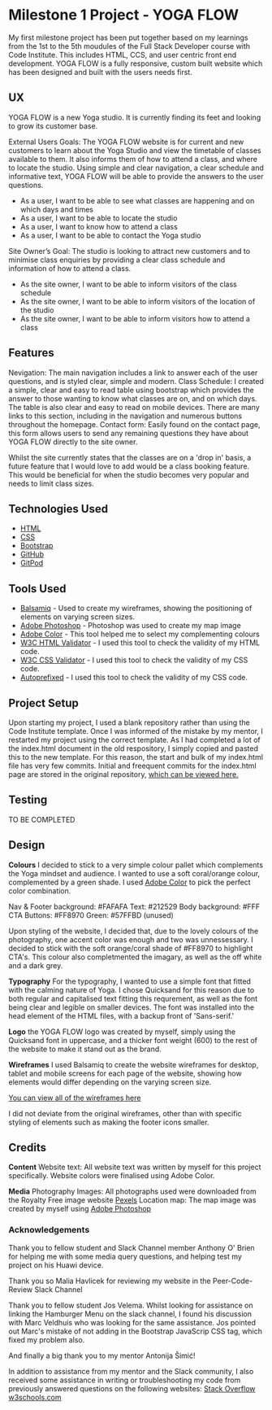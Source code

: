 # Milestone 1 Project - YOGA FLOW

My first milestone project has been put together based on my learnings from the 1st to the 5th moudules of the Full Stack Developer course with Code Institute. This includes HTML, CCS, and user centric front end development.
YOGA FLOW is a fully responsive, custom built website which has been designed and built with the users needs first.

## UX
YOGA FLOW is a new Yoga studio. It is currently finding its feet and looking to grow its customer base.

External Users Goals: The YOGA FLOW website is for current and new customers to learn about the Yoga Studio and view the timetable of classes available to them. It also informs them of how to attend a class, and where to locate the studio.
Using simple and clear navigation, a clear schedule and informative text, YOGA FLOW will be able to provide the answers to the user questions.

* As a user, I want to be able to see what classes are happening and on which days and times
* As a user, I want to be able to locate the studio
* As a user, I want to know how to attend a class
* As a user, I want to be able to contact the Yoga studio

Site Owner’s Goal: The studio is looking to attract new customers and to minimise class enquiries by providing a clear class schedule and information of how to attend a class.
* As the site owner, I want to be able to inform visitors of the class schedule
* As the site owner, I want to be able to inform visitors of the location of the studio
* As the site owner, I want to be able to inform visitors how to attend a class


## Features
Nevigation: The main navigation includes a link to answer each of the user questions, and is styled clear, simple and modern.
Class Schedule: I created a simple, clear and easy to read table using bootstrap which provides the answer to those wanting to know what classes are on, and on which days. The table is also clear and easy to read on mobile devices. There are many links to this section, including in the navigation and numerous buttons throughout the homepage.
Contact form: Easily found on the contact page, this form allows users to send any remaining questions they have about YOGA FLOW directly to the site owner.

Whilst the site currently states that the classes are on a 'drop in' basis, a future feature that I would love to add would be a class booking feature. This would be beneficial for when the studio becomes very popular and needs to limit class sizes.

## Technologies Used
* [HTML](http://google.com)
* [CSS](http://google.com) 
* [Bootstrap](http://google.com)
* [GitHub](http://google.com)
* [GitPod](http://google.com)


## Tools Used
* [Balsamiq](https://balsamiq.com/) - Used to create my wireframes, showing the positioning of elements on varying screen sizes.
* [Adobe Photoshop](https://www.adobe.com/uk/products/photoshop.html) - Photoshop was used to create my map image
* [Adobe Color](https://color.adobe.com/create) - This tool helped me to select my complementing colours
* [W3C HTML Validator](https://validator.w3.org/) - I used this tool to check the validity of my HTML code.
* [W3C CSS Validator](https://jigsaw.w3.org/css-validator/) - I used this tool to check the validity of my CSS code.
* [Autoprefixed](https://autoprefixer.github.io/) - I used this tool to check the validity of my CSS code.


## Project Setup
Upon starting my project, I used a blank repository rather than using the Code Institute template. Once I was informed of the mistake by my mentor, I restarted my project using the correct template.
As I had completed a lot of the index.html document in the old respository, I simply copied and pasted this to the new template. For this reason, the start and bulk of my index.html file has very few commits.
Initial and freequent commits for the index.html page are stored in the original repository, [which can be viewed here.](https://github.com/michellelclement/yoga-flow)


## Testing
TO BE COMPLETED

## Design

**Colours** 
I decided to stick to a very simple colour pallet which complements the Yoga mindset and audience. I wanted to use a soft coral/orange colour, complemented by a green shade. I used [Adobe Color](https://color.adobe.com/create) to pick the perfect color combination. 

Nav & Footer background: #FAFAFA 
Text: #212529
Body background: #FFF
CTA Buttons: #FF8970
Green: #57FFBD (unused)

Upon styling of the website, I decided that, due to the lovely colours of the photography, one accent color was enough and two was unnessessary. I decided to stick with the soft orange/coral shade of #FF8970 to highlight CTA's. This colour also completmented the imagary, as well as the off white and a dark grey.

**Typography** 
For the typography, I wanted to use a simple font that fitted with the calming nature of Yoga. I chose Quicksand for this reason due to both regular and capitalised text fitting this requrement, as well as the font being clear and legible on smaller devices. The font was installed into the head element of the HTML files, with a backup front of 'Sans-serif.'

**Logo**
the YOGA FLOW logo was created by myself, simply using the Quicksand font in uppercase, and a thicker font weight (600) to the rest of the website to make it stand out as the brand.

**Wireframes**
I used Balsamiq to create the website wireframes for desktop, tablet and mobile screens for each page of the website, showing how elements would differ depending on the varying screen size.

[You can view all of the wireframes here](wireframes/wireframes-yoga-flow.pdf)

I did not deviate from the original wireframes, other than with specific styling of elements such as making the footer icons smaller. 


## Credits

**Content**
Website text: All website text was written by myself for this project specifically.
Website colors were finalised using Adobe Color.

**Media**
Photography Images: All photographs used were downloaded from the Royalty Free image website [Pexels](https://www.pexels.com/)
Location map: The map image was created by myself using [Adobe Photoshop](https://www.adobe.com/uk/products/photoshop.html)

### Acknowledgements

Thank you to fellow student and Slack Channel member Anthony O' Brien for helping me with some media query questions, and helping test my project on his Huawi device.

Thank you so Malia Havlicek for reviewing my website in the Peer-Code-Review Slack Channel

Thank you to fellow student Jos Velema. Whilst looking for assistance on linking the Hamburger Menu on the slack channel, I found his discussion with Marc Veldhuis who was looking for the same assistance. Jos pointed out Marc's mistake of not adding in the Bootstrap JavaScrip CSS tag, which fixed my problem also.

And finally a big thank you to my mentor Antonija Šimić!

In addition to assistance from my mentor and the Slack community, I also received some assistance in writing or troubleshooting my code from previously answered questions on the following websites:
[Stack Overflow](https://stackoverflow.com/)
[w3schools.com](https://www.w3schools.com/)